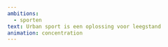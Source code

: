 ```yaml
---
ambitions:
  - sporten
text: Urban sport is een oplossing voor leegstand
animation: concentration
---
```

